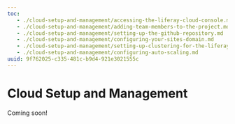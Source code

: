 ```yaml
---
toc:
   - ./cloud-setup-and-management/accessing-the-liferay-cloud-console.md
   - ./cloud-setup-and-management/adding-team-members-to-the-project.md
   - ./cloud-setup-and-management/setting-up-the-github-repository.md
   - ./cloud-setup-and-management/configuring-your-sites-domain.md
   - ./cloud-setup-and-management/setting-up-clustering-for-the-liferay-service.md
   - ./cloud-setup-and-management/configuring-auto-scaling.md
uuid: 9f762025-c335-481c-b9d4-921e3021555c
---
```

# Cloud Setup and Management

Coming soon!
